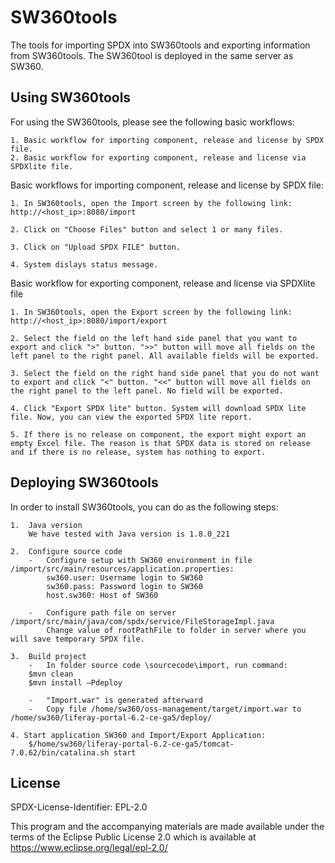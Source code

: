 # SW360tools

The tools for importing SPDX into SW360tools and exporting information from SW360tools. The SW360tool is deployed in the same server as SW360.

## Using SW360tools

For using the SW360tools, please see the following basic workflows:

    1. Basic workflow for importing component, release and license by SPDX file.
    2. Basic workflow for exporting component, release and license via SPDXlite file.
 
Basic workflows for importing component, release and license by SPDX file:

    1. In SW360tools, open the Import screen by the following link:
	http://<host_ip>:8080/import

	2. Click on "Choose Files" button and select 1 or many files.

	3. Click on "Upload SPDX FILE" button.

	4. System dislays status message.

Basic workflow for exporting component, release and license via SPDXlite file

	1. In SW360tools, open the Export screen by the following link:
	http://<host_ip>:8080/import/export

	2. Select the field on the left hand side panel that you want to export and click ">" button. ">>" button will move all fields on the left panel to the right panel. All available fields will be exported.
	
	3. Select the field on the right hand side panel that you do not want to export and click "<" button. "<<" button will move all fields on the right panel to the left panel. No field will be exported.

	4. Click "Export SPDX lite" button. System will download SPDX lite file. Now, you can view the exported SPDX lite report.

	5. If there is no release on component, the export might export an empty Excel file. The reason is that SPDX data is stored on release and if there is no release, system has nothing to export.

	
## Deploying SW360tools

In order to install SW360tools, you can do as the following steps:

    1.	Java version
		We have tested with Java version is 1.8.0_221

	2.	Configure source code
		-	Configure setup with SW360 environment in file /import/src/main/resources/application.properties:
			sw360.user: Username login to SW360
			sw360.pass: Password login to SW360
			host.sw360: Host of SW360
 
		-	Configure path file on server /import/src/main/java/com/spdx/service/FileStorageImpl.java
			Change value of rootPathFile to folder in server where you will save temporary SPDX file.

	3.	Build project
		-	In folder source code \sourcecode\import, run command:
		$mvn clean
		$mvn install –Pdeploy

		-	"Import.war" is generated afterward
		-	Copy file /home/sw360/oss-management/target/import.war to /home/sw360/liferay-portal-6.2-ce-ga5/deploy/
 	
	4. Start application SW360 and Import/Export Application:
		$/home/sw360/liferay-portal-6.2-ce-ga5/tomcat-7.0.62/bin/catalina.sh start


## License
SPDX-License-Identifier: EPL-2.0

This program and the accompanying materials are made available under the terms of the Eclipse Public License 2.0 which is available at https://www.eclipse.org/legal/epl-2.0/
